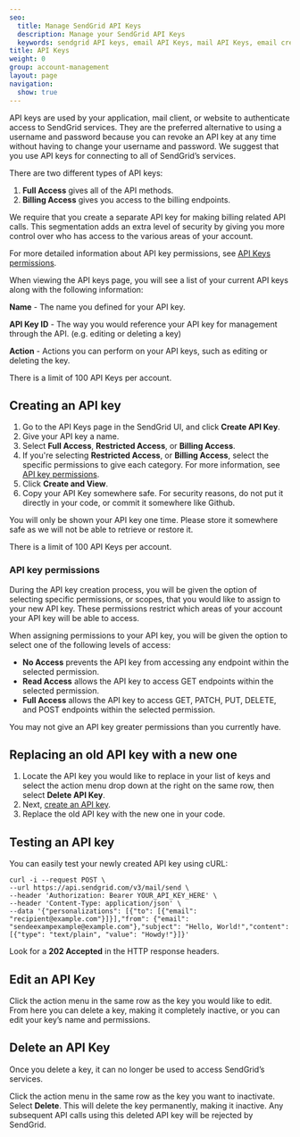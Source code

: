 ```yaml
---
seo:
  title: Manage SendGrid API Keys
  description: Manage your SendGrid API Keys
  keywords: sendgrid API keys, email API Keys, mail API Keys, email credentials, send credentials
title: API Keys
weight: 0
group: account-management
layout: page
navigation:
  show: true
---
```


API keys are used by your application, mail client, or website to authenticate access to SendGrid services. They are the preferred alternative to using a username and password because you can revoke an API key at any time without having to change your username and password. We suggest that you use API keys for connecting to all of SendGrid’s services.

There are two different types of API keys:

1. **Full Access** gives all of the API methods.
1. **Billing Access** gives you access to the billing endpoints.

We require that you create a separate API key for making billing related API calls. This segmentation adds an extra level of security by giving you more control over who has access to the various areas of your account.

For more detailed information about API key permissions, see [API Keys permissions]({{root_url}}/user-interface/account-and-settings/api-keys/).

When viewing the API keys page, you will see a list of your current API keys along with the following information:

**Name** - The name you defined for your API key.

**API Key ID** - The way you would reference your API key for management through the API. (e.g. editing or deleting a key)

**Action** - Actions you can perform on your API keys, such as editing or deleting the key.

<call-out>
 There is a limit of 100 API Keys per account.
</call-out>

## 	Creating an API key

1. Go to the API Keys page in the SendGrid UI, and click **Create API Key**.
1. Give your API key a name.
1. Select **Full Access**, **Restricted Access**, or **Billing Access**.
1. If you're selecting **Restricted Access**, or **Billing Access**, select the specific permissions to give each category. For more information, see [API key permissions](#api-key-permissions).
1. Click **Create and View**.
1. Copy your API Key somewhere safe. For security reasons, do not put it directly in your code, or commit it somewhere like Github.

<call-out type="warning">

You will only be shown your API key one time. Please store it somewhere safe as we will not be able to retrieve or restore it.

</call-out>

<call-out>
 There is a limit of 100 API Keys per account.
</call-out>

 ### 	API key permissions

During the API key creation process, you will be given the option of selecting specific permissions, or scopes, that you would like to assign to your new API key. These permissions restrict which areas of your account your API key will be able to access.

When assigning permissions to your API key, you will be given the option to select one of the following levels of access:

* **No Access** prevents the API key from accessing any endpoint within the selected permission.
* **Read Access** allows the API key to access GET endpoints within the selected permission.
* **Full Access** allows the API key to access GET, PATCH, PUT, DELETE, and POST endpoints within the selected permission.

<call-out>

You may not give an API key greater permissions than you currently have.

</call-out>

## 	Replacing an old API key with a new one

1. Locate the API key you would like to replace in your list of keys and select the action menu drop down at the right on the same row, then select **Delete API Key**.
1. Next, [create an API key](#creating-an-api-key).
1. Replace the old API key with the new one in your code.

## 	Testing an API key

You can easily test your newly created API key using cURL:

```curl
curl -i --request POST \
--url https://api.sendgrid.com/v3/mail/send \
--header 'Authorization: Bearer YOUR_API_KEY_HERE' \
--header 'Content-Type: application/json' \
--data '{"personalizations": [{"to": [{"email": "recipient@example.com"}]}],"from": {"email": "sendeexampexample@example.com"},"subject": "Hello, World!","content": [{"type": "text/plain", "value": "Howdy!"}]}'
```

Look for a **202 Accepted** in the HTTP response headers.

## 	Edit an API Key

Click the action menu in the same row as the key you would like to edit. From here you can delete a key, making it completely inactive, or you can edit your key’s name and permissions.

## 	Delete an API Key

<call-out type="warning">

Once you delete a key, it can no longer be used to access SendGrid’s services.

</call-out>

Click the action menu in the same row as the key you want to inactivate. Select **Delete**.  This will delete the key permanently, making it inactive. Any subsequent API calls using this deleted API key will be rejected by SendGrid.
